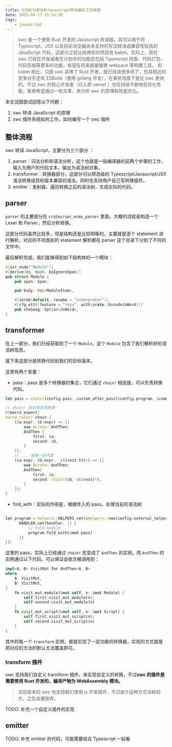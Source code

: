 ```yaml
---
title: 以SWC为例分析Javascript转译器的工作原理
date: 2022-04-17 15:54:38
tags:
    - javascript
---
```


> swc 是一个使用 Rust 开发的 Javascript 转译器，其可以用于将 Typescript、JSX 以及目前浏览器尚未支持的写法转译成兼容性较高的 JavaScript 代码，这部分之前比较典型的项目有 babel。实际上，现在 swc 已经在开发或者在计划中的功能还包括 Typescript 检查、代码打包、代码压缩等更多的功能，有望在将来直接替换 webpack 等构建工具。
> 和 babel 相比，只因 swc 采用了 Rust 开发，就已经快很多倍了，但其相近的竞争对手还有 ESBuild（使用 golang 开发），在某些场景下是比 swc 更快的。不过 swc 的核心开发者（已入职 vercel ）也在持续不断地在优化性能，笔者希望通过一些文章，来分析 swc 的原理和性能优化。

本文试图尝试回答以下问题：

1. swc 转译 JavaScript 的原理
2. swc 插件系统如何工作，如何编写一个 swc 插件


## 整体流程

swc 转译 JavaScript，主要分为三个部分 ：

1. parser：词法分析和语法分析，这个也就是一般编译器的前两个步骤的工作，输入为用户的代码文本，输出为语法树对象。
2. transformer：转换器部分，这部分可以把高级的 Typescript/Javascript/JSX 语法转换成目标版本兼容的语法，同时也支持用户自己写转换插件。
3. emitter：发射器，遍历转换之后的语法树，生成实际的代码。

## parser 

`parser` 的主要部分在 `crates/swc_ecma_parser` 里面，大概的流程是构造一个 Lexer 和 Parser，然后分析转换。

这部分代码虽然比较多，但是结构还是比较明晰的，主要就是逐个 statement 进行解析，对应的不同类别的 statement 解析都在 parser 这个目录下分到了不同的文件中。

最后解析完成，我们能够得到如下结构体的一个模块：

```rust
#[ast_node("Module")]
#[derive(Eq, Hash, EqIgnoreSpan)]
pub struct Module {
    pub span: Span,

    pub body: Vec<ModuleItem>,

    #[serde(default, rename = "interpreter")]
    #[cfg_attr(feature = "rkyv", with(crate::EncodeJsWord))]
    pub shebang: Option<JsWord>,
}
```

## transformer

在上一部分，我们已经获取到了一个 `Module`，这个 `Module` 包含了我们解析好的语法树信息。

接下来这部分是转换代码到我们的目标版本。

这里有两个变量：

* pass：pass 是多个转换器的集合，它们通过 `chain!` 相连接，可以负责转换代码。

```rust
let pass = chain!(config.pass, custom_after_pass(&config.program, &comments));

// chain! 的实现非常简单：
#[macro_export]
macro_rules! chain {
    ($a:expr, $b:expr) => {{
        use $crate::AndThen;
        AndThen {
            first: $a,
            second: $b,
        }
    }};
    // ... 省略一些内容
    ($a:expr, $b:expr,  $($rest:tt)+) => {{
        use $crate::AndThen;
        AndThen{
            first: $a,
            second: chain!($b, $($rest)*),
        }
    }};
}
```

* fold_with：实际的作用是，根据传入的 pass，处理当前的语法树

```rust

let program = helpers::HELPERS.set(&Helpers::new(config.external_helpers), || {
      HANDLER.set(handler, || {
          // Fold module
          program.fold_with(&mut pass)
      })
});
```

这里的 pass，实际上已经通过 `chain!` 宏变成了 `AndThen` 的实例，而 `AndThen` 的实例通过以下代码，可以保证会依次被调用到：

```rust
impl<A, B> VisitMut for AndThen<A, B>
where
    A: VisitMut,
    B: VisitMut,
{
    fn visit_mut_module(&mut self, n: &mut Module) {
        self.first.visit_mut_module(n);
        self.second.visit_mut_module(n)
    }
    fn visit_mut_script(&mut self, n: &mut Script) {
        self.first.visit_mut_script(n);
        self.second.visit_mut_script(n)
    }
}
```

其中的每一个 `transform` 实例，都是实现了一定功能的转换器，实现的方式就是把对应的方法的默认方法覆盖即可。

### transform 插件

swc 支持我们自定义 transform 插件，来实现自定义的转换，不过**swc 的插件是需要使用 Rust 开发的，编译产物为 WebAssembly 模块。**

> 当前版本的 swc 也支持我们使用 js 开发插件，不过由于这种方式消耗较大，之后会被放弃。

TODO: 补充一个自定义插件的实现

## emitter



TODO: 补充 emitter 的代码，可能需要结合 Typescript 一起看
